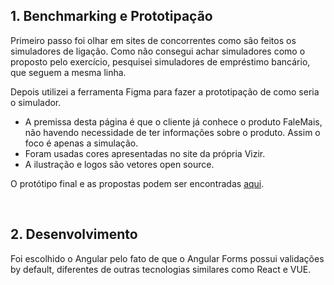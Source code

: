 ## 1. Benchmarking e Prototipação

Primeiro passo foi olhar em sites de concorrentes como são feitos os simuladores de ligação. Como não consegui achar simuladores como o proposto pelo exercício, pesquisei simuladores de empréstimo bancário, que seguem a mesma linha.

Depois utilizei a ferramenta Figma para fazer a prototipação de como seria o simulador.
* A premissa desta página é que o cliente já conhece o produto FaleMais, não havendo necessidade de ter informações sobre o produto. Assim o foco é apenas a simulação.
* Foram usadas cores apresentadas no site da própria Vizir.
* A ilustração e logos são vetores open source.

O protótipo final e as propostas podem ser encontradas [aqui](https://www.figma.com/file/RDvCjm7LZBq4MMVAIgbgTm/Simulador-Telzir?node-id=1%3A2). 

<br>

## 2. Desenvolvimento

Foi escolhido o Angular pelo fato de que o Angular Forms possui validações by default, diferentes de outras tecnologias similares como React e VUE.

